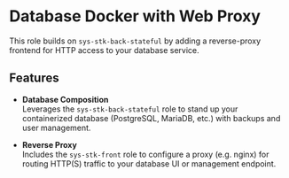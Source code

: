 # Database Docker with Web Proxy

This role builds on `sys-stk-back-stateful` by adding a reverse-proxy frontend for HTTP access to your database service.

## Features

- **Database Composition**  
  Leverages the `sys-stk-back-stateful` role to stand up your containerized database (PostgreSQL, MariaDB, etc.) with backups and user management.

- **Reverse Proxy**  
  Includes the `sys-stk-front` role to configure a proxy (e.g. nginx) for routing HTTP(S) traffic to your database UI or management endpoint.